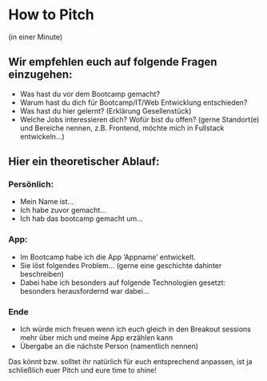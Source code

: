 # How to Pitch

(in einer Minute)

## Wir empfehlen euch auf folgende Fragen einzugehen:

- Was hast du vor dem Bootcamp gemacht?
- Warum hast du dich für Bootcamp/IT/Web Entwicklung entschieden?
- Was hast du hier gelernt? (Erklärung Gesellenstück)
- Welche Jobs interessieren dich? Wofür bist du offen? (gerne Standort(e) und Bereiche nennen, z.B. Frontend, möchte mich in Fullstack entwickeln...)

## Hier ein theoretischer Ablauf:

### Persönlich:

- Mein Name ist…
- Ich habe zuvor gemacht...
- Ich hab das bootcamp gemacht um...

### App:

- Im Bootcamp habe ich die App ‘Appname’ entwickelt.
- Sie löst folgendes Problem... (gerne eine geschichte dahinter beschreiben)
- Dabei habe ich besonders auf folgende Technologien gesetzt:
  besonders herausfordernd war dabei...

### Ende

- Ich würde mich freuen wenn ich euch gleich in den Breakout sessions mehr über mich und meine App erzählen kann
- Übergabe an die nächste Person (namentlich nennen)

Das könnt bzw. solltet ihr natürlich für euch entsprechend anpassen, ist ja schließlich euer Pitch und eure time to shine!

